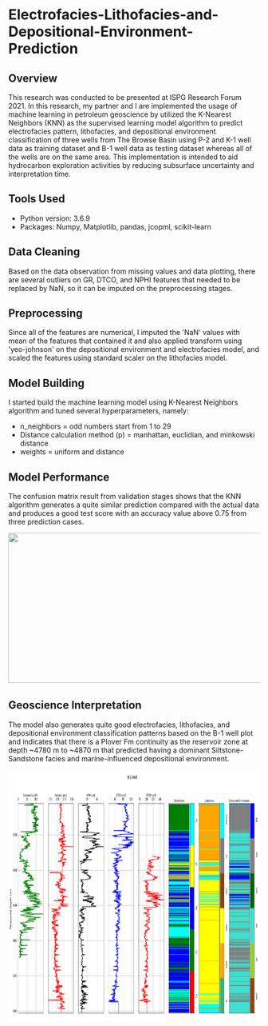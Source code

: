 # Electrofacies-Lithofacies-and-Depositional-Environment-Prediction

## Overview
This research was conducted to be presented at ISPG Research Forum 2021. In this research, my partner and I are implemented the usage of machine learning in petroleum geoscience by utilized the K-Nearest Neighbors (KNN) as the supervised learning model algorithm to predict electrofacies pattern, lithofacies, and depositional environment classification of three wells from The Browse Basin using P-2 and K-1 well data as training dataset and B-1 well data as testing dataset whereas all of the wells are on the same area. This implementation is intended to aid hydrocarbon exploration activities by reducing subsurface uncertainty and interpretation time.

## Tools Used
- Python version: 3.6.9
- Packages: Numpy, Matplotlib, pandas, jcopml, scikit-learn

## Data Cleaning
Based on the data observation from missing values and data plotting, there are several outliers on GR, DTCO, and NPHI features that needed to be replaced by NaN, so it can be imputed on the preprocessing stages. 

## Preprocessing
Since all of the features are numerical, I imputed the 'NaN' values with mean of the features that contained it and also applied transform using 'yeo-johnson' on the depositional environment and electrofacies model, and scaled the features using standard scaler on the lithofacies model.

## Model Building
I started build the machine learning model using K-Nearest Neighbors algorithm and tuned several hyperparameters, namely:
- n_neighbors = odd numbers start from 1 to 29
- Distance calculation method (p) = manhattan, euclidian, and minkowski distance
- weights = uniform and distance

## Model Performance 
The confusion matrix result from validation stages shows that the KNN algorithm generates a quite similar prediction compared with the actual data and produces a good test score with an accuracy value above 0.75 from three prediction cases. 

<img src="https://github.com/azizamir/electrofacies--lithofacies--and-depositional-environment-prediction/blob/main/results/matrix.png" width="800" height="300" />

## Geoscience Interpretation
The model also generates quite good electrofacies, lithofacies, and depositional environment classification patterns based on the B-1 well plot and indicates that there is a Plover Fm continuity as the reservoir zone at depth ~4780 m to ~4870 m that predicted having a dominant Siltstone-Sandstone facies and marine-influenced depositional environment.

<img src="https://github.com/azizamir/electrofacies-lithofacies-and-depositional-environment-prediction/blob/main/results/b-1-prediction.png?raw=true" width="900" height="500" />

